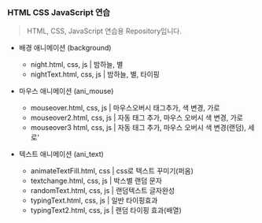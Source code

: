 ### **HTML** **CSS** **JavaScript** 연습

> HTML, CSS, JavaScript 연습용 Repository입니다.

-   배경 애니메이션 (background)

    -   night.html, css, js | 밤하늘, 별
    -   nightText.html, css, js | 밤하늘, 별, 타이핑

-   마우스 애니메이션 (ani_mouse)

    -   mouseover.html, css, js | 마우스오버시 태그추가, 색 변경, 가로
    -   mouseover2.html, css, js | 자동 태그 추가, 마우스 오버시 색 변경, 가로
    -   mouseover3 html, css, js | 자동 태그 추가, 마우스 오버시 색 변경(랜덤), 세로'

-   텍스트 애니메이션 (ani_text)
    -   animateTextFill.html, css | css로 텍스트 꾸미기(퍼옴)
    -   textchange.html, css, js | 박스별 랜덤 문자
    -   randomText.html, css, js | 랜덤텍스트 글자완성
    -   typingText.html, css, js | 일반 타이핑효과
    -   typingText2.html, css, js | 랜덤 타이핑 효과(배열)
